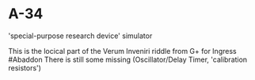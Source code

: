 # A-34
'special-purpose research device' simulator

This is the locical part of the Verum Inveniri riddle from G+ for Ingress #Abaddon
There is still some missing (Oscillator/Delay Timer, 'calibration resistors') 
